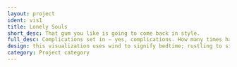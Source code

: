 ```yaml
---
layout: project
ident: vis1
title: Lonely Souls
short_desc: That gum you like is going to come back in style.	
full_desc: Complications set in — yes, complications. How many times have we heard 'it's simple'. Nothing is simple. We live in a world where nothing is simple. Each day, just when we think we have a handle on things, suddenly some new element is introduced and everything is complicated once again. What is the secret? What is the secret to simplicity, to the pure and simple life? Are our appetites, our desires undermining us? Is the cart in front of the horse?	
design: this visualization uses wind to signify bedtime; rustling to signify pain; circle to signify circle.
category: Project category
---
```


